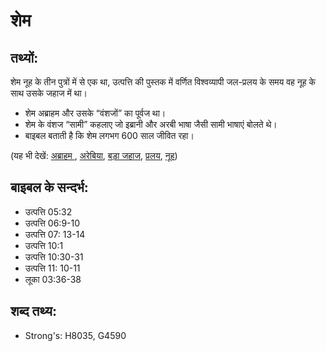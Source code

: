 # शेम #

## तथ्यों: ##

शेम नूह के तीन पुत्रों में से एक था, उत्पत्ति की पुस्तक में वर्णित विश्वव्यापी जल-प्रलय के समय वह नूह के साथ उसके जहाज में था।

* शेम अब्राहम और उसके “वंशजों” का पूर्वज था।
* शेम के वंशज “सामी” कहलाए जो इब्रानी और अरबी भाषा जैसी सामी भाषाएं बोलते थे।
* बाइबल बताती है कि शेम लगभग 600 साल जीवित रहा।

(यह भी देखें: [अब्राहम ](../abraham.md), [अरेबिया](../arabia.md), [बड़ा जहाज](../ark.md), [प्रलय](../flood.md), [नूह](../noah.md))

## बाइबल के सन्दर्भ: ##

* उत्पत्ति 05:32
* उत्पत्ति 06:9-10
* उत्पत्ति 07: 13-14
* उत्पत्ति 10:1
* उत्पत्ति 10:30-31
* उत्पत्ति 11: 10-11
* लूका 03:36-38

## शब्द तथ्य: ##

* Strong's: H8035, G4590
